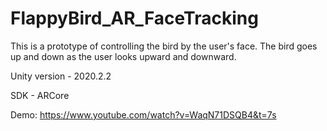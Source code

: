 # FlappyBird_AR_FaceTracking


This is a prototype of controlling the bird by the user's face. The bird goes up and down as the user looks upward and downward.

Unity version - 2020.2.2

SDK - ARCore

Demo: https://www.youtube.com/watch?v=WaqN71DSQB4&t=7s
